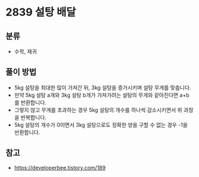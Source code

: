 # 2839 설탕 배달

## 분류
- 수학, 재귀

## 풀이 방법
- 5kg 설탕을 최대한 많이 가져간 뒤, 3kg 설탕을 증가시키며 설탕 무게를 맞춥니다.
- 만약 5kg 설탕 a개와 3kg 설탕 b개가 가져가려는 설탕의 무게와 같아진다면 a+b를 반환합니다.
- 그렇지 않고 무게를 초과하는 경우 5kg 설탕의 개수를 하나씩 감소시키면서 위 과정을 반복합니다.
- 5kg 설탕의 개수가 0이면서 3kg 설탕으로도 정확한 양을 구할 수 없는 경우 -1을 반환합니다.

## 참고
- https://developerbee.tistory.com/189
